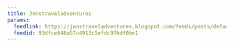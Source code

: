 ```yaml
---
title: Jonstraveladventures
params:
  feedlink: https://jonstraveladventures.blogspot.com/feeds/posts/default
  feedid: 93dfce646a57c4913c5efdc97bdf0be1
---
```

